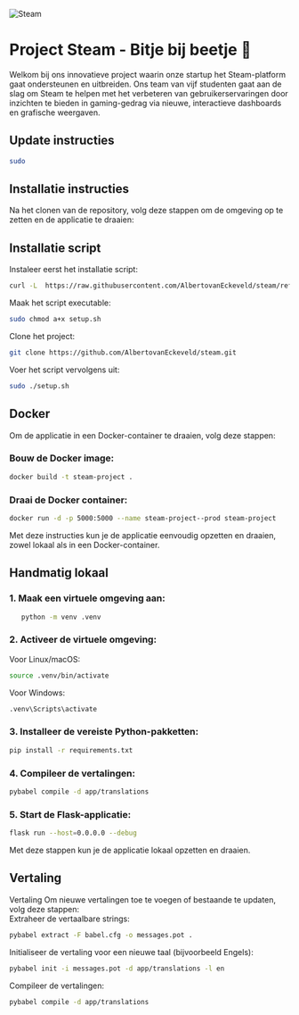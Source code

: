 

![Steam](https://logos-world.net/wp-content/uploads/2020/10/Steam-Logo-2002-present.png) 

# Project Steam - Bitje bij beetje 🚀
Welkom bij ons innovatieve project waarin onze startup het Steam-platform gaat ondersteunen en uitbreiden. Ons team van vijf studenten gaat aan de slag om Steam te helpen met het verbeteren van gebruikerservaringen door inzichten te bieden in gaming-gedrag via nieuwe, interactieve dashboards en grafische weergaven.


## Update instructies

```sh
sudo 
```

## Installatie instructies

Na het clonen van de repository, volg deze stappen om de omgeving op te zetten en de applicatie te draaien:

## Installatie script

Instaleer eerst het installatie script:
```sh
curl -L  https://raw.githubusercontent.com/AlbertovanEckeveld/steam/refs/heads/main/setup.sh?token=GHSAT0AAAAAAC3TTZVNSOQX3KYJJ3R2DSBGZ23OKPA -o setup.sh
```
Maak het script executable:
```sh
sudo chmod a+x setup.sh
```
Clone het project:
```sh
git clone https://github.com/AlbertovanEckeveld/steam.git
```
Voer het script vervolgens uit:
```sh
sudo ./setup.sh
```


## Docker
Om de applicatie in een Docker-container te draaien, volg deze stappen:  

### Bouw de Docker image:  
```sh
docker build -t steam-project .
```
### Draai de Docker container:  
```sh
docker run -d -p 5000:5000 --name steam-project--prod steam-project
```
Met deze instructies kun je de applicatie eenvoudig opzetten en draaien, zowel lokaal als in een Docker-container.

## Handmatig lokaal

### 1. Maak een virtuele omgeving aan:
```sh
   python -m venv .venv
```

### 2. Activeer de virtuele omgeving:  
Voor Linux/macOS:
```sh
source .venv/bin/activate
```
Voor Windows:
```sh
.venv\Scripts\activate
```
### 3. Installeer de vereiste Python-pakketten:  
```sh
pip install -r requirements.txt
```
### 4. Compileer de vertalingen:  
```sh
pybabel compile -d app/translations
```
### 5. Start de Flask-applicatie:  
```sh
flask run --host=0.0.0.0 --debug
```
Met deze stappen kun je de applicatie lokaal opzetten en draaien.

## Vertaling
Vertaling
Om nieuwe vertalingen toe te voegen of bestaande te updaten, volg deze stappen:  
Extraheer de vertaalbare strings: 
```sh
pybabel extract -F babel.cfg -o messages.pot .
```
Initialiseer de vertaling voor een nieuwe taal (bijvoorbeeld Engels): 
```sh
pybabel init -i messages.pot -d app/translations -l en
```
Compileer de vertalingen:  
```sh
pybabel compile -d app/translations
```
